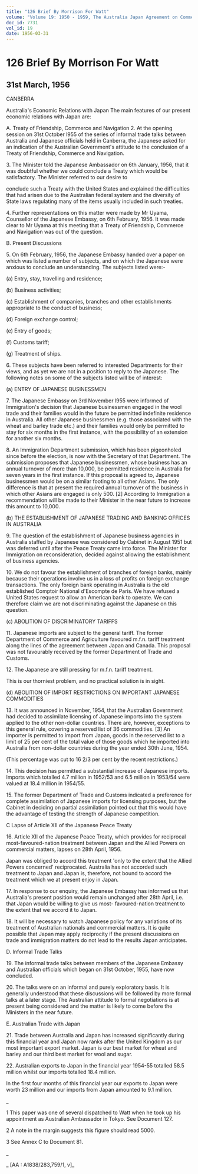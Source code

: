 ```yaml
---
title: "126 Brief By Morrison For Watt"
volume: "Volume 19: 1950 - 1959, The Australia Japan Agreement on Commerce"
doc_id: 7731
vol_id: 19
date: 1956-03-31
---
```


# 126 Brief By Morrison For Watt

## 31st March, 1956

CANBERRA

Australia's Economic Relations with Japan The main features of our present economic relations with Japan are:

A. Treaty of Friendship, Commerce and Navigation 2. At the opening session on 31st October l955 of the series of informal trade talks between Australia and Japanese officials held in Canberra, the Japanese asked for an indication of the Australian Government's attitude to the conclusion of a Treaty of Friendship, Commerce and Navigation.

3\. The Minister told the Japanese Ambassador on 6th January, 1956, that it was doubtful whether we could conclude a Treaty which would be satisfactory. The Minister referred to our desire to 

conclude such a Treaty with the United States and explained the difficulties that had arisen due to the Australian federal system and the diversity of State laws regulating many of the items usually included in such treaties.

4\. Further representations on this matter were made by Mr Uyama, Counsellor of the Japanese Embassy, on 6th February, 1956. It was made clear to Mr Uyama at this meeting that a Treaty of Friendship, Commerce and Navigation was out of the question.

B. Present Discussions

5\. On 6th February, 1956, the Japanese Embassy handed over a paper on which was listed a number of subjects, and on which the Japanese were anxious to conclude an understanding. The subjects listed were:-

(a) Entry, stay, travelling and residence;

(b) Business activities;

(c) Establishment of companies, branches and other establishments appropriate to the conduct of business;

(d) Foreign exchange control;

(e) Entry of goods;

(f) Customs tariff;

(g) Treatment of ships.

6\. These subjects have been referred to interested Departments for their views, and as yet we are not in a position to reply to the Japanese. The following notes on some of the subjects listed will be of interest:

(a) ENTRY OF JAPANESE BUSINESSMEN

7\. The Japanese Embassy on 3rd November l955 were informed of Immigration's decision that Japanese businessmen engaged in the wool trade and their families would in the future be permitted indefinite residence in Australia. All other Japanese businessmen (e.g. those associated with the wheat and barley trade etc.) and their families would only be permitted to stay for six months in the first instance, with the possibility of an extension for another six months.

8\. An Immigration Department submission, which has been pigeonholed since before the election, is now with the Secretary of that Department. The submission proposes that Japanese businessmen, whose business has an annual turnover of more than 10,000, be permitted residence in Australia for seven years in the first instance. If this proposal is agreed to, Japanese businessmen would be on a similar footing to all other Asians. The only difference is that at present the required annual turnover of the business in which other Asians are engaged is only 500. [2] According to Immigration a recommendation will be made to their Minister in the near future to increase this amount to 10,000.

(b) THE ESTABLISHMENT OF JAPANESE TRADING AND BANKING OFFICES IN AUSTRALIA

9\. The question of the establishment of Japanese business agencies in Australia staffed by Japanese was considered by Cabinet in August 1951 but was deferred until after the Peace Treaty came into force. The Minister for Immigration on reconsideration, decided against allowing the establishment of business agencies.

10\. We do not favour the establishment of branches of foreign banks, mainly because their operations involve us in a loss of profits on foreign exchange transactions. The only foreign bank operating in Australia is the old established Comptoir National d'Escompte de Paris. We have refused a United States request to allow an American bank to operate. We can therefore claim we are not discriminating against the Japanese on this question.

(c) ABOLITION OF DISCRIMINATORY TARIFFS

11\. Japanese imports are subject to the general tariff. The former Department of Commerce and Agriculture favoured m.f.n. tariff treatment along the lines of the agreement between Japan and Canada. This proposal was not favourably received by the former Department of Trade and Customs.

12\. The Japanese are still pressing for m.f.n. tariff treatment.

This is our thorniest problem, and no practical solution is in sight.

(d) ABOLITION OF IMPORT RESTRICTIONS ON IMPORTANT JAPANESE COMMODITIES

13\. It was announced in November, 1954, that the Australian Government had decided to assimilate licensing of Japanese imports into the system applied to the other non-dollar countries. There are, however, exceptions to this general rule, covering a reserved list of 36 commodities. [3] An importer is permitted to import from Japan, goods in the reserved list to a limit of 25 per cent of the total value of those goods which he imported into Australia from non-dollar countries during the year ended 30th June, 1954.

(This percentage was cut to 16 2/3 per cent by the recent restrictions.)

14\. This decision has permitted a substantial increase of Japanese imports. Imports which totalled 4.7 million in 1952/53 and 6.5 million in 1953/54 were valued at 18.4 million in 1954/55.

15\. The former Department of Trade and Customs indicated a preference for complete assimilation of Japanese imports for licensing purposes, but the Cabinet in deciding on partial assimilation pointed out that this would have the advantage of testing the strength of Japanese competition.

C Lapse of Article XII of the Japanese Peace Treaty

16\. Article XII of the Japanese Peace Treaty, which provides for reciprocal most-favoured-nation treatment between Japan and the Allied Powers on commercial matters, lapses on 28th April, 1956.

Japan was obliged to accord this treatment 'only to the extent that the Allied Powers concerned' reciprocated. Australia has not accorded such treatment to Japan and Japan is, therefore, not bound to accord the treatment which we at present enjoy in Japan.

17\. In response to our enquiry, the Japanese Embassy has informed us that Australia's present position would remain unchanged after 28th April, i.e. that Japan would be willing to give us most- favoured-nation treatment to the extent that we accord it to Japan.

18\. It will be necessary to watch Japanese policy for any variations of its treatment of Australian nationals and commercial matters. It is quite possible that Japan may apply reciprocity if the present discussions on trade and immigration matters do not lead to the results Japan anticipates.

D. Informal Trade Talks

19\. The informal trade talks between members of the Japanese Embassy and Australian officials which began on 31st October, 1955, have now concluded.

20\. The talks were on an informal and purely exploratory basis. It is generally understood that these discussions will be followed by more formal talks at a later stage. The Australian attitude to formal negotiations is at present being considered and the matter is likely to come before the Ministers in the near future.

E. Australian Trade with Japan

21\. Trade between Australia and Japan has increased significantly during this financial year and Japan now ranks after the United Kingdom as our most important export market. Japan is our best market for wheat and barley and our third best market for wool and sugar.

22\. Australian exports to Japan in the financial year 1954-55 totalled 58.5 million whilst our imports totalled 18.4 million.

In the first four months of this financial year our exports to Japan were worth 23 million and our imports from Japan amounted to 9.1 million.

_

1 This paper was one of several dispatched to Watt when he took up his appointment as Australian Ambassador in Tokyo. See Document 127.

2 A note in the margin suggests this figure should read 5000.

3 See Annex C to Document 81.

_

_ [AA : A1838/283,759/1, v]_
